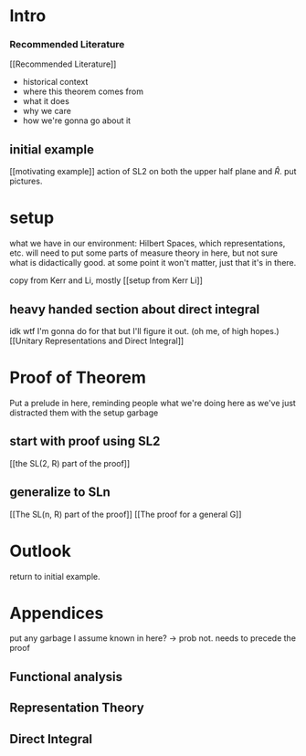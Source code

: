 # Intro

### Recommended Literature
[[Recommended Literature]]

- historical context
- where this theorem comes from
- what it does
- why we care
- how we're gonna go about it

## initial example
[[motivating example]]
action of SL2 on both the upper half plane and $\hat{R}$.
put pictures.
# setup
what we have in our environment: Hilbert Spaces, which representations, etc.
will need to put some parts of measure theory in here, but not sure what is didactically good. at some point it won't matter, just that it's in there.

copy from Kerr and Li, mostly
[[setup from Kerr Li]]
## heavy handed section about direct integral
idk wtf I'm gonna do for that but I'll figure it out. (oh me, of high hopes.)
[[Unitary Representations and Direct Integral]]
# Proof of Theorem
Put a prelude in here, reminding people what we're doing here as we've just distracted them with the setup garbage
## start with proof using SL2
[[the SL(2, R) part of the proof]]
## generalize to SLn
[[The SL(n, R) part of the proof]]
[[The proof for a general G]]
# Outlook
return to initial example.
# Appendices
put any garbage I assume known in here? -> prob not. needs to precede the proof 
## Functional analysis
## Representation Theory

## Direct Integral